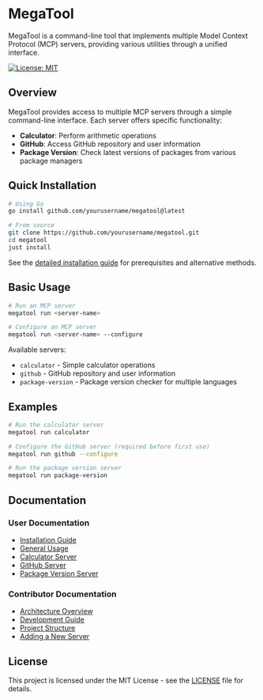 # MegaTool

MegaTool is a command-line tool that implements multiple Model Context Protocol (MCP) servers, providing various utilities through a unified interface.

[![License: MIT](https://img.shields.io/badge/License-MIT-blue.svg)](LICENSE)

## Overview

MegaTool provides access to multiple MCP servers through a simple command-line interface. Each server offers specific functionality:

- **Calculator**: Perform arithmetic operations
- **GitHub**: Access GitHub repository and user information
- **Package Version**: Check latest versions of packages from various package managers

## Quick Installation

```bash
# Using Go
go install github.com/yourusername/megatool@latest

# From source
git clone https://github.com/yourusername/megatool.git
cd megatool
just install
```

See the [detailed installation guide](docs/user/installation.md) for prerequisites and alternative methods.

## Basic Usage

```bash
# Run an MCP server
megatool run <server-name>

# Configure an MCP server
megatool run <server-name> --configure
```

Available servers:
- `calculator` - Simple calculator operations
- `github` - GitHub repository and user information
- `package-version` - Package version checker for multiple languages

## Examples

```bash
# Run the calculator server
megatool run calculator

# Configure the GitHub server (required before first use)
megatool run github --configure

# Run the package version server
megatool run package-version
```

## Documentation

### User Documentation
- [Installation Guide](docs/user/installation.md)
- [General Usage](docs/user/usage.md)
- [Calculator Server](docs/user/calculator.md)
- [GitHub Server](docs/user/github.md)
- [Package Version Server](docs/user/package-version.md)

### Contributor Documentation
- [Architecture Overview](docs/contributor/architecture.md)
- [Development Guide](docs/contributor/development.md)
- [Project Structure](docs/contributor/project-structure.md)
- [Adding a New Server](docs/contributor/adding-server.md)

## License

This project is licensed under the MIT License - see the [LICENSE](LICENSE) file for details.
